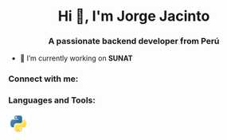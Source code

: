 <h1 align="center">Hi 👋, I'm Jorge Jacinto</h1>
<h3 align="center">A passionate backend developer from Perú</h3>

- 🔭 I’m currently working on **SUNAT**

<h3 align="left">Connect with me:</h3>
<p align="left">
</p>

<h3 align="left">Languages and Tools:</h3>
<p align="left"> <a href="https://www.python.org" target="_blank" rel="noreferrer"> <img src="https://raw.githubusercontent.com/devicons/devicon/master/icons/python/python-original.svg" alt="python" width="40" height="40"/> </a> </p>

